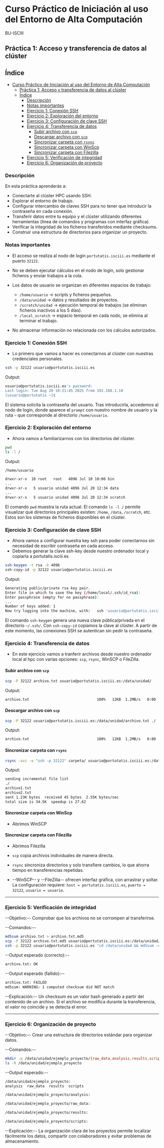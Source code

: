 # Curso Práctico de Iniciación al uso del Entorno de Alta Computación

BU-ISCIII

## Práctica 1: Acceso y transferencia de datos al clúster

## Índice

- [Curso Práctico de Iniciación al uso del Entorno de Alta Computación](#curso-práctico-de-iniciación-al-uso-del-entorno-de-alta-computación)
  - [Práctica 1: Acceso y transferencia de datos al clúster](#práctica-1-acceso-y-transferencia-de-datos-al-clúster)
  - [Índice](#índice)
    - [Descripción](#descripción)
    - [Notas importantes](#notas-importantes)
    - [Ejercicio 1: Conexión SSH](#ejercicio-1-conexión-ssh)
    - [Ejercicio 2: Exploración del entorno](#ejercicio-2-exploración-del-entorno)
    - [Ejercicio 3: Configuración de clave SSH](#ejercicio-3-configuración-de-clave-ssh)
    - [Ejercicio 4: Transferencia de datos](#ejercicio-4-transferencia-de-datos)
      - [Subir archivo con `scp`](#subir-archivo-con-scp)
      - [Descargar archivo con `scp`](#descargar-archivo-con-scp)
      - [Sincronizar carpeta con `rsync`](#sincronizar-carpeta-con-rsync)
      - [Sincronizar carpeta con WinScp](#sincronizar-carpeta-con-winscp)
      - [Sincronizar carpeta con Filezilla](#sincronizar-carpeta-con-filezilla)
    - [Ejercicio 5: Verificación de integridad](#ejercicio-5-verificación-de-integridad)
    - [Ejercicio 6: Organización de proyecto](#ejercicio-6-organización-de-proyecto)

### Descripción

En esta práctica aprenderás a:

- Conectarte al clúster HPC usando SSH.
- Explorar el entorno de trabajo.
- Configurar intercambio de claves SSH para no tener que introducir la contraseña en cada conexión.
- Transferir datos entre tu equipo y el clúster utilizando diferentes herramientas (línea de comandos y programas con interfaz gráfica).
- Verificar la integridad de los ficheros transferidos mediante checksums.
- Construir una estructura de directorios para organizar un proyecto.

### Notas importantes

- El acceso se realiza al nodo de login `portutatis.isciii.es` mediante el puerto `32122`.
- No se deben ejecutar cálculos en el nodo de login, solo gestionar ficheros y enviar trabajos a la cola.
- Los datos de usuario se organizan en diferentes espacios de trabajo:

  - `/home/usuario` → scripts y ficheros pequeños.
  - `/data/unidad` → datos y resultados de proyectos.
  - `/scratch/unidad` → ejecución temporal de trabajos (se eliminan ficheros inactivos a los 5 días).
  - `/local_scratch` → espacio temporal en cada nodo, se elimina al terminar el trabajo.
- No almacenar información no relacionada con los cálculos autorizados.

### Ejercicio 1: Conexión SSH

- Lo primero que vamos a hacer es conectarnos al clúster con nuestras credenciales personales.

```bash
ssh -p 32122 usuario@portutatis.isciii.es
```

Output:

```bash
usuario@portutatis.isciii.es's password:
Last login: Tue Aug 20 10:21:45 2025 from 192.168.1.10
[usuario@portutatis ~]$
```

El sistema solicita la contraseña del usuario. Tras introducirla, accedemos al nodo de login, donde aparece el `prompt` con nuestro nombre de usuario y la ruta `~` que corresponde al directorio `/home/usuario`.

### Ejercicio 2: Exploración del entorno

- Ahora vamos a familiarizarnos con los directorios del clúster.

```bash
pwd
ls -l /
```

Output:

```bash
/home/usuario

drwxr-xr-x  10 root   root   4096 Jul 10 10:00 bin
...  
drwxr-xr-x   5 usuario unidad 4096 Jul 20 12:34 data
...  
drwxr-xr-x   5 usuario unidad 4096 Jul 20 12:34 scratch
```

El comando `pwd` muestra la ruta actual. El comando `ls -l /` permite visualizar qué directorios principales existen: `/home`, `/data`, `/scratch`, etc. Estos son los sistemas de ficheros disponibles en el clúster.

### Ejercicio 3: Configuración de clave SSH

- Ahora vamos a configurar nuestra key ssh para poder conectarnos sin necesidad de escribir contraseña en cada acceso.
- Debemos generar la clave ssh-key desde nuestro ordenador local y copiarla a portutatis.isciii.es

```bash
ssh-keygen -t rsa -b 4096
ssh-copy-id -p 32122 usuario@portutatis.isciii.es
```

Output:

```bash
Generating public/private rsa key pair.
Enter file in which to save the key (/home/local/.ssh/id_rsa):
Enter passphrase (empty for no passphrase):
...
Number of keys added: 1
Now try logging into the machine, with:   ssh 'usuario@portutatis.isciii.es'
```

El comando `ssh-keygen` genera una nueva clave pública/privada en el directorio `~/.ssh/`. Con `ssh-copy-id` copiamos la clave al clúster. A partir de este momento, las conexiones SSH se autentican sin pedir la contraseña.

### Ejercicio 4: Transferencia de datos

- En este ejercicio vamos a tranferir archivos desde nuestro ordenador local al hpc con varias opciones: `scp`, `rsync`, WinSCP o FileZilla.

#### Subir archivo con `scp`

```bash
scp -P 32122 archivo.txt usuario@portutatis.isciii.es:/data/unidad/
```

Output:

```bash
archivo.txt                               100%   12KB  1.2MB/s   0:00
```

#### Descargar archivo con `scp`

```bash
scp -P 32122 usuario@portutatis.isciii.es:/data/unidad/archivo.txt ./
```

Output:

```bash
archivo.txt                               100%   12KB  1.2MB/s   0:00
```

#### Sincronizar carpeta con `rsync`

```bash
rsync -avz -e "ssh -p 32122" carpeta/ usuario@portutatis.isciii.es:/data/unidad/carpeta/
```

Output:

```bash
sending incremental file list
./
archivo1.txt
archivo2.txt
sent 1.23K bytes  received 45 bytes  2.55K bytes/sec
total size is 34.5K  speedup is 27.62
```

#### Sincronizar carpeta con WinScp

- Abrimos WinSCP

#### Sincronizar carpeta con Filezilla

- Abrimos Filezilla

- `scp` copia archivos individuales de manera directa.
- `rsync` sincroniza directorios y solo transfiere cambios, lo que ahorra tiempo en transferencias repetidas.
- --WinSCP-- y --FileZilla-- ofrecen interfaz gráfica, con arrastrar y soltar. La configuración requiere: `host = portutatis.isciii.es`, `puerto = 32122`, `usuario = usuario`.

---

### Ejercicio 5: Verificación de integridad

--Objetivo:-- Comprobar que los archivos no se corrompen al transferirse.

--Comandos:--

```bash
md5sum archivo.txt > archivo.txt.md5
scp -P 32122 archivo.txt.md5 usuario@portutatis.isciii.es:/data/unidad/
ssh -p 32122 usuario@portutatis.isciii.es "cd /data/unidad && md5sum -c archivo.txt.md5"
```

--Output esperado (correcto):--

```bash
archivo.txt: OK
```

--Output esperado (fallido):--

```bash
archivo.txt: FAILED
md5sum: WARNING: 1 computed checksum did NOT match
```

--Explicación:--
Un checksum es un valor hash generado a partir del contenido de un archivo. Si el archivo se modifica durante la transferencia, el valor no coincide y se detecta el error.

---

### Ejercicio 6: Organización de proyecto

--Objetivo:-- Crear una estructura de directorios estándar para organizar datos.

--Comandos:--

```bash
mkdir -p /data/unidad/ejemplo_proyecto/{raw_data,analysis,results,scripts}
ls -R /data/unidad/ejemplo_proyecto
```

--Output esperado:--

```bash
/data/unidad/ejemplo_proyecto:
analysis  raw_data  results  scripts

/data/unidad/ejemplo_proyecto/analysis:

/data/unidad/ejemplo_proyecto/raw_data:

/data/unidad/ejemplo_proyecto/results:

/data/unidad/ejemplo_proyecto/scripts:
```

--Explicación:--
La organización clara de los proyectos permite localizar fácilmente los datos, compartir con colaboradores y evitar problemas de almacenamiento.
